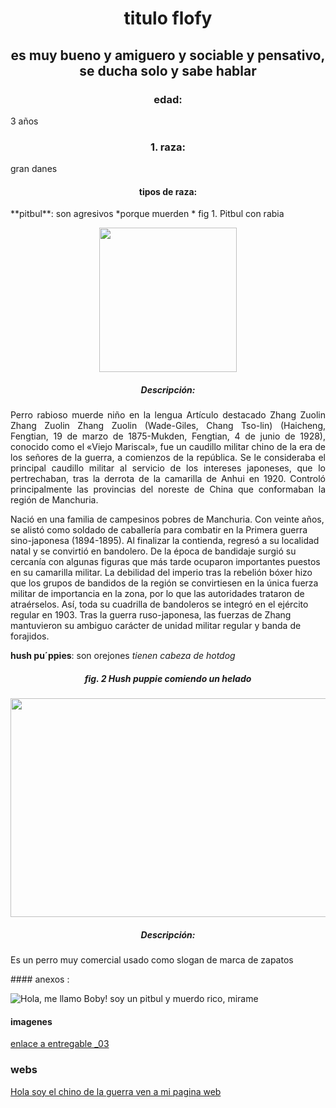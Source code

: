 # <p align="center"> titulo flofy </p>

## <p align ="center"> es muy bueno y amiguero y sociable y pensativo, se ducha solo y sabe hablar </p>
### <p align="center">edad:</p>
3 años
### <p align="center"> 1. raza:</p>
gran danes
#### <p align="center">tipos de raza:</p>
<p align ="justify">**pitbul**: son agresivos *porque muerden *
fig 1. Pitbul con rabia
<p align="center">
  <img src="https://upload.wikimedia.org/wikipedia/commons/thumb/6/6f/White_Pitbull.jpg/220px-White_Pitbull.jpg" width="220" height="231" style="margin: auto;">
</p></p>

##### <p align="center">Descripción:</p>
<p align ="justify">Perro rabioso muerde niño en la lengua Artículo destacado
Zhang Zuolin
Zhang Zuolin
Zhang Zuolin (Wade-Giles, Chang Tso-lin) (Haicheng, Fengtian, 19 de marzo de 1875-Mukden, Fengtian, 4 de junio de 1928), conocido como el «Viejo Mariscal», fue un caudillo militar chino de la era de los señores de la guerra, a comienzos de la república. Se le consideraba el principal caudillo militar al servicio de los intereses japoneses, que lo pertrechaban, tras la derrota de la camarilla de Anhui en 1920. Controló principalmente las provincias del noreste de China que conformaban la región de Manchuria.

Nació en una familia de campesinos pobres de Manchuria. Con veinte años, se alistó como soldado de caballería para combatir en la Primera guerra sino-japonesa (1894-1895). Al finalizar la contienda, regresó a su localidad natal y se convirtió en bandolero. De la época de bandidaje surgió su cercanía con algunas figuras que más tarde ocuparon importantes puestos en su camarilla militar. La debilidad del imperio tras la rebelión bóxer hizo que los grupos de bandidos de la región se convirtiesen en la única fuerza militar de importancia en la zona, por lo que las autoridades trataron de atraérselos. Así, toda su cuadrilla de bandoleros se integró en el ejército regular en 1903. Tras la guerra ruso-japonesa, las fuerzas de Zhang mantuvieron su ambiguo carácter de unidad militar regular y banda de forajidos. 



**hush pu´ppies**: son orejones *tienen cabeza de hotdog* </p>
##### <p align="center">fig. 2 Hush puppie comiendo un helado </p>
<p align="center">
  <img src="https://i1.wp.com/parquelasamericas.com.gt/wp-content/uploads/2018/11/Hush-puppies1.png?fit=1200%2C1200&ssl=1" width="750" height="350" style="margin: auto;">
</p>

##### <p align="center"> Descripción: </p>
<p align ="justify">Es un perro muy comercial usado como slogan de marca de zapatos
</p>
#### anexos : 

![Hola, me llamo Boby! soy un pitbul y muerdo rico, mirame](https://upload.wikimedia.org/wikipedia/commons/thumb/6/6f/White_Pitbull.jpg/220px-White_Pitbull.jpg)

#### imagenes

[enlace a entregable _03](https://github.com/Fx2048/Team_4_FdD/tree/main/Im%C3%A1genes/03_problematica)

### webs 
[Hola soy el chino de la guerra ven a mi pagina web](https://es.wikipedia.org/wiki/Wikipedia:Portada)


